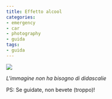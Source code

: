 ```yaml
---
title: Effetto alcool
categories:
- emergency
- car
- photography
- guida
tags:
- guida
---
```

[![]({{site.url}}/images/drunkeffect.jpg)]({{site.url}}/images/drunkeffect.jpg
)

[]({{site.url}}/images/drunkeffect.jpg)_L'immagine non ha bisogno di
didascalie_

PS: Se guidate, non bevete (troppo)!

